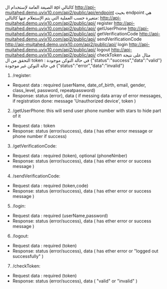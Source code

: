 الصيغة العامة لإستخدام ال api كالتالي
http://api-mujtahed.demo.uvix10.com/api2/public/api/endpoint
بحيث endpoint هي متغيرة حسب العملية التي يتم الإستعلام عنها  كالتالي:
http://api-mujtahed.demo.uvix10.com/api2/public/api/ register
http://api-mujtahed.demo.uvix10.com/api2/public/api/ getUserPhone
http://api-mujtahed.demo.uvix10.com/api2/public/api/ getVerificationCode
http://api-mujtahed.demo.uvix10.com/api2/public/api/ sendVerificationCode
http://api-mujtahed.demo.uvix10.com/api2/public/api/ login
http://api-mujtahed.demo.uvix10.com/api2/public/api/ logout
http://api-mujtahed.demo.uvix10.com/api2/public/api/ checkToken
مثال على نتيجة التحقق من ال token :
في حالة التوكن موجودة {"status":"success","data":"valid"}
في حالة التوكن غير موجودة {"status":"error","data":"invalid"}


1)  /register:
- Request data : required (userName, date_of_birth, email, gender, class_level, password, repeatpassword)
- Response: status (error), data ( if messing data array of error messages, if registration done: message 'Unauthorized device',  token )
2)  /getUserPhone: this will send user phone number with stars to hide part of it
- Request data : token
- Response: status (error/success), data ( has ether error message or phone number if success)
3)  /getVerificationCode:
- Request data : required (token), optional (phoneNmber)
- Response: status (error/success), data ( has ether error or success message )
4) /sendVerificationCode:
- Request data : required (token,code)
- Response: status (error/success), data ( has ether error or success message )
5) /login:
- Request data : required (userName,password)
- Response: status (error/success), data ( has ether error or success message )
6) /logout:
- Request data : required (token)
- Response: status (error/success), data ( has ether error or "logged out successfully" )
7) /checkToken:
- Request data : required (token)
- Response: status (error/success), data ( "valid" or "invalid" )